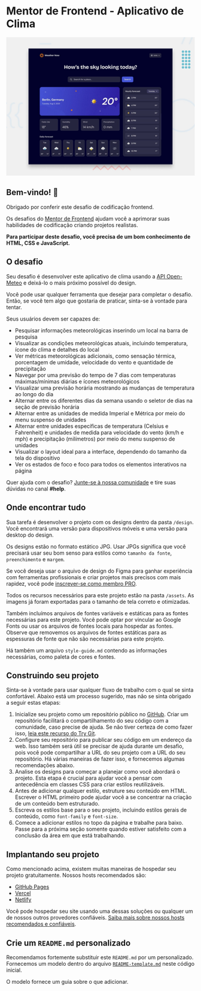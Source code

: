 # Mentor de Frontend - Aplicativo de Clima

![Prévia do design para o desafio de codificação do aplicativo de Clima](./preview.jpg)

## Bem-vindo! 👋

Obrigado por conferir este desafio de codificação frontend.

Os desafios do [Mentor de Frontend](https://www.frontendmentor.io) ajudam você a aprimorar suas habilidades de codificação criando projetos realistas.

**Para participar deste desafio, você precisa de um bom conhecimento de HTML, CSS e JavaScript.**

## O desafio

Seu desafio é desenvolver este aplicativo de clima usando a [API Open-Meteo](https://open-meteo.com/) e deixá-lo o mais próximo possível do design.

Você pode usar qualquer ferramenta que desejar para completar o desafio. Então, se você tem algo que gostaria de praticar, sinta-se à vontade para tentar.

Seus usuários devem ser capazes de:

- Pesquisar informações meteorológicas inserindo um local na barra de pesquisa
- Visualizar as condições meteorológicas atuais, incluindo temperatura, ícone do clima e detalhes do local
- Ver métricas meteorológicas adicionais, como sensação térmica, porcentagem de umidade, velocidade do vento e quantidade de precipitação
- Navegar por uma previsão do tempo de 7 dias com temperaturas máximas/mínimas diárias e ícones meteorológicos
- Visualizar uma previsão horária mostrando as mudanças de temperatura ao longo do dia
- Alternar entre os diferentes dias da semana usando o seletor de dias na seção de previsão horária
- Alternar entre as unidades de medida Imperial e Métrica por meio do menu suspenso de unidades
- Alternar entre unidades específicas de temperatura (Celsius e Fahrenheit) e unidades de medida para velocidade do vento (km/h e mph) e precipitação (milímetros) por meio do menu suspenso de unidades
- Visualizar o layout ideal para a interface, dependendo do tamanho da tela do dispositivo
- Ver os estados de foco e foco para todos os elementos interativos na página

Quer ajuda com o desafio? [Junte-se à nossa comunidade](https://www.frontendmentor.io/community) e tire suas dúvidas no canal **#help**.

## Onde encontrar tudo

Sua tarefa é desenvolver o projeto com os designs dentro da pasta `/design`. Você encontrará uma versão para dispositivos móveis e uma versão para desktop do design.

Os designs estão no formato estático JPG. Usar JPGs significa que você precisará usar seu bom senso para estilos como `tamanho da fonte`, `preenchimento` e `margem`.

Se você deseja usar o arquivo de design do Figma para ganhar experiência com ferramentas profissionais e criar projetos mais precisos com mais rapidez, você pode [inscrever-se como membro PRO](https://www.frontendmentor.io/pro).

Todos os recursos necessários para este projeto estão na pasta `/assets`. As imagens já foram exportadas para o tamanho de tela correto e otimizadas.

Também incluímos arquivos de fontes variáveis ​​e estáticas para as fontes necessárias para este projeto. Você pode optar por vincular ao Google Fonts ou usar os arquivos de fontes locais para hospedar as fontes. Observe que removemos os arquivos de fontes estáticas para as espessuras de fonte que não são necessárias para este projeto.

Há também um arquivo `style-guide.md` contendo as informações necessárias, como paleta de cores e fontes.

## Construindo seu projeto

Sinta-se à vontade para usar qualquer fluxo de trabalho com o qual se sinta confortável. Abaixo está um processo sugerido, mas não se sinta obrigado a seguir estas etapas:

1. Inicialize seu projeto como um repositório público no [GitHub](https://github.com/). Criar um repositório facilitará o compartilhamento do seu código com a comunidade, caso precise de ajuda. Se não tiver certeza de como fazer isso, [leia este recurso do Try Git](https://try.github.io/).
2. Configure seu repositório para publicar seu código em um endereço da web. Isso também será útil se precisar de ajuda durante um desafio, pois você pode compartilhar a URL do seu projeto com a URL do seu repositório. Há várias maneiras de fazer isso, e fornecemos algumas recomendações abaixo.
3. Analise os designs para começar a planejar como você abordará o projeto. Esta etapa é crucial para ajudar você a pensar com antecedência em classes CSS para criar estilos reutilizáveis.
4. Antes de adicionar qualquer estilo, estruture seu conteúdo em HTML. Escrever o HTML primeiro pode ajudar você a se concentrar na criação de um conteúdo bem estruturado.
5. Escreva os estilos base para o seu projeto, incluindo estilos gerais de conteúdo, como `font-family` e `font-size`.
6. Comece a adicionar estilos no topo da página e trabalhe para baixo. Passe para a próxima seção somente quando estiver satisfeito com a conclusão da área em que está trabalhando.

## Implantando seu projeto

Como mencionado acima, existem muitas maneiras de hospedar seu projeto gratuitamente. Nossos hosts recomendados são:

- [GitHub Pages](https://pages.github.com/)
- [Vercel](https://vercel.com/)
- [Netlify](https://www.netlify.com/)

Você pode hospedar seu site usando uma dessas soluções ou qualquer um de nossos outros provedores confiáveis. [Saiba mais sobre nossos hosts recomendados e confiáveis](https://medium.com/frontend-mentor/frontend-mentor-trusted-hosting-providers-bf000dfebe).

## Crie um `README.md` personalizado

Recomendamos fortemente substituir este `README.md` por um personalizado. Fornecemos um modelo dentro do arquivo [`README-template.md`](./README-template.md) neste código inicial.

O modelo fornece um guia sobre o que adicionar.